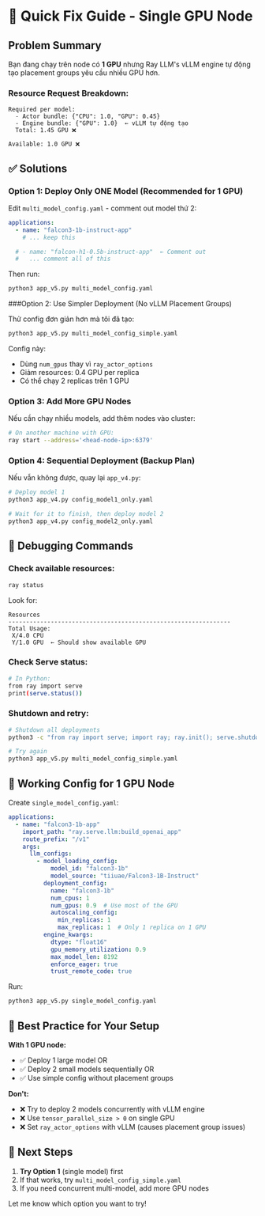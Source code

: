 # 🚨 Quick Fix Guide - Single GPU Node

## Problem Summary

Bạn đang chạy trên node có **1 GPU** nhưng Ray LLM's vLLM engine tự động tạo placement groups yêu cầu nhiều GPU hơn.

### Resource Request Breakdown:
```
Required per model:
  - Actor bundle: {"CPU": 1.0, "GPU": 0.45}
  - Engine bundle: {"GPU": 1.0}  ← vLLM tự động tạo
  Total: 1.45 GPU ❌

Available: 1.0 GPU ❌
```

## ✅ Solutions

### Option 1: Deploy Only ONE Model (Recommended for 1 GPU)

Edit `multi_model_config.yaml` - comment out model thứ 2:

```yaml
applications:
  - name: "falcon3-1b-instruct-app"
    # ... keep this

  # - name: "falcon-h1-0.5b-instruct-app"  ← Comment out
  #   ... comment all of this
```

Then run:
```bash
python3 app_v5.py multi_model_config.yaml
```

###Option 2: Use Simpler Deployment (No vLLM Placement Groups)

Thử config đơn giản hơn mà tôi đã tạo:

```bash
python3 app_v5.py multi_model_config_simple.yaml
```

Config này:
- Dùng `num_gpus` thay vì `ray_actor_options`
- Giảm resources: 0.4 GPU per replica
- Có thể chạy 2 replicas trên 1 GPU

### Option 3: Add More GPU Nodes

Nếu cần chạy nhiều models, add thêm nodes vào cluster:

```bash
# On another machine with GPU:
ray start --address='<head-node-ip>:6379'
```

### Option 4: Sequential Deployment (Backup Plan)

Nếu vẫn không được, quay lại `app_v4.py`:

```bash
# Deploy model 1
python3 app_v4.py config_model1_only.yaml

# Wait for it to finish, then deploy model 2
python3 app_v4.py config_model2_only.yaml
```

## 🔧 Debugging Commands

### Check available resources:
```bash
ray status
```

Look for:
```
Resources
---------------------------------------------------------------
Total Usage:
 X/4.0 CPU
 Y/1.0 GPU  ← Should show available GPU
```

### Check Serve status:
```bash
# In Python:
from ray import serve
print(serve.status())
```

### Shutdown and retry:
```bash
# Shutdown all deployments
python3 -c "from ray import serve; import ray; ray.init(); serve.shutdown()"

# Try again
python3 app_v5.py multi_model_config_simple.yaml
```

## 📝 Working Config for 1 GPU Node

Create `single_model_config.yaml`:

```yaml
applications:
  - name: "falcon3-1b-app"
    import_path: "ray.serve.llm:build_openai_app"
    route_prefix: "/v1"
    args:
      llm_configs:
        - model_loading_config:
            model_id: "falcon3-1b"
            model_source: "tiiuae/Falcon3-1B-Instruct"
          deployment_config:
            name: "falcon3-1b"
            num_cpus: 1
            num_gpus: 0.9  # Use most of the GPU
            autoscaling_config:
              min_replicas: 1
              max_replicas: 1  # Only 1 replica on 1 GPU
          engine_kwargs:
            dtype: "float16"
            gpu_memory_utilization: 0.9
            max_model_len: 8192
            enforce_eager: true
            trust_remote_code: true
```

Run:
```bash
python3 app_v5.py single_model_config.yaml
```

## 🎯 Best Practice for Your Setup

**With 1 GPU node:**
- ✅ Deploy 1 large model OR
- ✅ Deploy 2 small models sequentially OR  
- ✅ Use simple config without placement groups

**Don't:**
- ❌ Try to deploy 2 models concurrently with vLLM engine
- ❌ Use `tensor_parallel_size > 0` on single GPU
- ❌ Set `ray_actor_options` with vLLM (causes placement group issues)

## 🚀 Next Steps

1. **Try Option 1** (single model) first
2. If that works, try `multi_model_config_simple.yaml`
3. If you need concurrent multi-model, add more GPU nodes

Let me know which option you want to try!
